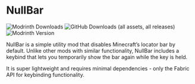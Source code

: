 <!-- modrinth_exclude.start -->
# NullBar
![Modrinth Downloads](https://img.shields.io/modrinth/dt/CbuVO8gI?style=for-the-badge&logo=modrinth&color=%00AF5C&link=https%3A%2F%2Fmodrinth.com%2Fmod%2FCbuVO8gI) ![GitHub Downloads (all assets, all releases)](https://img.shields.io/github/downloads/maganoos/nullbar/total?style=for-the-badge&logo=github&color=whitesmoke&link=https%3A%2F%2Fgithub.com%2Fmaganoos%2Fnullbar) ![Modrinth Version](https://img.shields.io/modrinth/v/CbuVO8gI?style=for-the-badge&logo=semver)
<!-- modrinth_exclude.end -->NullBar is a simple utility mod that disables Minecraft’s locator bar by default. Unlike other mods with similar functionality, NullBar includes a keybind that lets you temporarily show the bar again while the key is held.

It is super lightweight and requires minimal dependencies - only the Fabric API for keybinding functionality.